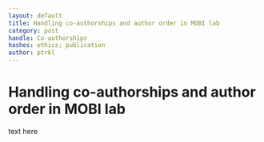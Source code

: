 ```yaml
---
layout: default
title: Handling co-authorships and author order in MOBI lab
category: post
handle: Co-authorships
hashes: ethics; publication
author: ptrkl
---
```


<div class="bigspacer"></div>

# Handling co-authorships and author order in MOBI lab


text here

